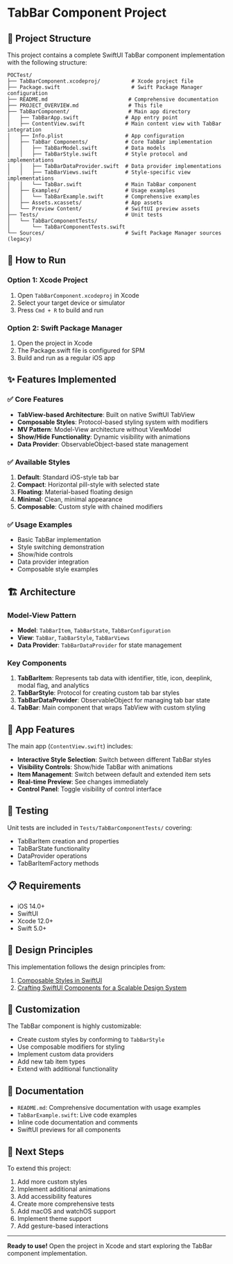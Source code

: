 # TabBar Component Project

## 🎯 Project Structure

This project contains a complete SwiftUI TabBar component implementation with the following structure:

```
POCTest/
├── TabBarComponent.xcodeproj/          # Xcode project file
├── Package.swift                       # Swift Package Manager configuration
├── README.md                          # Comprehensive documentation
├── PROJECT_OVERVIEW.md                # This file
├── TabBarComponent/                   # Main app directory
│   ├── TabBarApp.swift               # App entry point
│   ├── ContentView.swift             # Main content view with TabBar integration
│   ├── Info.plist                    # App configuration
│   ├── TabBar Components/            # Core TabBar implementation
│   │   ├── TabBarModel.swift         # Data models
│   │   ├── TabBarStyle.swift         # Style protocol and implementations
│   │   ├── TabBarDataProvider.swift  # Data provider implementations
│   │   ├── TabBarViews.swift         # Style-specific view implementations
│   │   └── TabBar.swift              # Main TabBar component
│   ├── Examples/                     # Usage examples
│   │   └── TabBarExample.swift       # Comprehensive examples
│   ├── Assets.xcassets/              # App assets
│   └── Preview Content/              # SwiftUI preview assets
├── Tests/                            # Unit tests
│   └── TabBarComponentTests/
│       └── TabBarComponentTests.swift
└── Sources/                          # Swift Package Manager sources (legacy)
```

## 🚀 How to Run

### Option 1: Xcode Project
1. Open `TabBarComponent.xcodeproj` in Xcode
2. Select your target device or simulator
3. Press `Cmd + R` to build and run

### Option 2: Swift Package Manager
1. Open the project in Xcode
2. The Package.swift file is configured for SPM
3. Build and run as a regular iOS app

## ✨ Features Implemented

### ✅ Core Features
- **TabView-based Architecture**: Built on native SwiftUI TabView
- **Composable Styles**: Protocol-based styling system with modifiers
- **MV Pattern**: Model-View architecture without ViewModel
- **Show/Hide Functionality**: Dynamic visibility with animations
- **Data Provider**: ObservableObject-based state management

### ✅ Available Styles
1. **Default**: Standard iOS-style tab bar
2. **Compact**: Horizontal pill-style with selected state
3. **Floating**: Material-based floating design
4. **Minimal**: Clean, minimal appearance
5. **Composable**: Custom style with chained modifiers

### ✅ Usage Examples
- Basic TabBar implementation
- Style switching demonstration
- Show/hide controls
- Data provider integration
- Composable style examples

## 🏗️ Architecture

### Model-View Pattern
- **Model**: `TabBarItem`, `TabBarState`, `TabBarConfiguration`
- **View**: `TabBar`, `TabBarStyle`, `TabBarViews`
- **Data Provider**: `TabBarDataProvider` for state management

### Key Components
1. **TabBarItem**: Represents tab data with identifier, title, icon, deeplink, modal flag, and analytics
2. **TabBarStyle**: Protocol for creating custom tab bar styles
3. **TabBarDataProvider**: ObservableObject for managing tab bar state
4. **TabBar**: Main component that wraps TabView with custom styling

## 📱 App Features

The main app (`ContentView.swift`) includes:
- **Interactive Style Selection**: Switch between different TabBar styles
- **Visibility Controls**: Show/hide TabBar with animations
- **Item Management**: Switch between default and extended item sets
- **Real-time Preview**: See changes immediately
- **Control Panel**: Toggle visibility of control interface

## 🧪 Testing

Unit tests are included in `Tests/TabBarComponentTests/` covering:
- TabBarItem creation and properties
- TabBarState functionality
- DataProvider operations
- TabBarItemFactory methods

## 📋 Requirements

- iOS 14.0+
- SwiftUI
- Xcode 12.0+
- Swift 5.0+

## 🎨 Design Principles

This implementation follows the design principles from:
1. [Composable Styles in SwiftUI](https://movingparts.io/composable-styles-in-swiftui)
2. [Crafting SwiftUI Components for a Scalable Design System](https://www.designsystemscollective.com/crafting-swiftui-components-for-a-scalable-design-system-51e88fed81f5)

## 🔧 Customization

The TabBar component is highly customizable:
- Create custom styles by conforming to `TabBarStyle`
- Use composable modifiers for styling
- Implement custom data providers
- Add new tab item types
- Extend with additional functionality

## 📖 Documentation

- `README.md`: Comprehensive documentation with usage examples
- `TabBarExample.swift`: Live code examples
- Inline code documentation and comments
- SwiftUI previews for all components

## 🚀 Next Steps

To extend this project:
1. Add more custom styles
2. Implement additional animations
3. Add accessibility features
4. Create more comprehensive tests
5. Add macOS and watchOS support
6. Implement theme support
7. Add gesture-based interactions

---

**Ready to use!** Open the project in Xcode and start exploring the TabBar component implementation.
